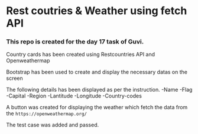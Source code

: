 # Rest coutries & Weather using fetch API
### This repo is created for the day 17 task of Guvi.

Country cards has been created using Restcountries API and Openweathermap

Bootstrap has been used to create and display the necessary datas on the screen

The following details has been displayed as per the instruction.
-Name
-Flag
-Capital
-Region
-Lantitude
-Longitude
-Country-codes

A button was created for displaying the weather which fetch the data from the `https://openweathermap.org/`

The test case was added and passed.
